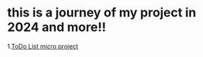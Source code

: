# this is a journey of my project in 2024 and more!!

1.[ToDo List micro project](javascript_section)
